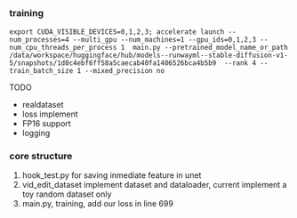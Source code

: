 ##

### training
```
export CUDA_VISIBLE_DEVICES=0,1,2,3; accelerate launch --num_processes=4 --multi_gpu --num_machines=1 --gpu_ids=0,1,2,3 --num_cpu_threads_per_process 1  main.py --pretrained_model_name_or_path /data/workspace/huggingface/hub/models--runwayml--stable-diffusion-v1-5/snapshots/1d0c4ebf6ff58a5caecab40fa1406526bca4b5b9  --rank 4 --train_batch_size 1 --mixed_precision no
```

TODO
- realdataset
- loss implement
- FP16 support
- logging


### core structure
1. hook_test.py for saving inmediate feature in unet
2. vid_edit_dataset implement dataset and dataloader, current implement a toy random dataset only
3. main.py, training, add our loss in line 699





